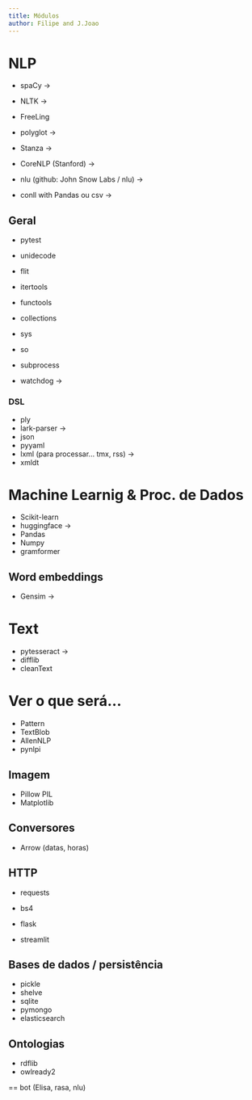 ```yaml
---
title: Módulos
author: Filipe and J.Joao
---
```


# NLP

* spaCy →
* NLTK → 
* FreeLing
* polyglot →
* Stanza →
* CoreNLP (Stanford) →
* nlu (github: John Snow Labs / nlu) →

* conll with Pandas ou csv →

## Geral

* pytest
* unidecode
* flit
* itertools
* functools
* collections
* sys
* so
* subprocess

* watchdog →

### DSL

* ply
* lark-parser →
* json
* pyyaml
* lxml   (para processar... tmx, rss) →
* xmldt 

# Machine Learnig & Proc. de Dados

* Scikit-learn
* huggingface →
* Pandas
* Numpy
* gramformer

## Word embeddings
* Gensim →

# Text

* pytesseract →
* difflib
* cleanText

# Ver o que será...

* Pattern
* TextBlob
* AllenNLP
* pynlpi

## Imagem

* Pillow PIL
* Matplotlib

## Conversores

* Arrow (datas, horas)

## HTTP

* requests
* bs4

* flask 
* streamlit

## Bases de dados / persistência

* pickle
* shelve
* sqlite
* pymongo
* elasticsearch

## Ontologias

* rdflib
* owlready2

==
bot (Elisa, rasa, nlu)
